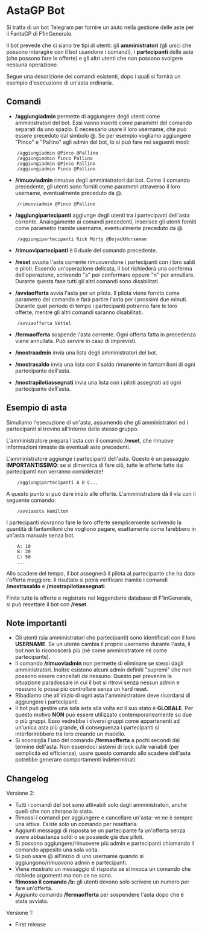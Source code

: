 # AstaGP Bot

Si tratta di un bot Telegram per fornire un aiuto nella gestione delle aste per il FantaGP di F1inGenerale.

Il bot prevede che ci siano tre tipi di utenti: gli **amministratori** (gli unici che possono interagire con il bot usandone i comandi), i **partecipanti** delle aste (che possono fare le offerte) e gli altri utenti che non possono svolgere nessuna operazione.

Segue una descrizione dei comandi esistenti, dopo i quali si fornirà un esempio d'esecuzione di un'asta ordinaria.

## Comandi

* **/aggiungiadmin** permette di aggiungere degli utenti come amministratori del bot. Essi vanno inseriti come parametri del comando separati da uno spazio. È necessario usare il loro username, che può essere preceduto dal simbolo @. Se per esempio vogliamo aggiungere "Pinco" e "Pallino" agli admin del bot, lo si può fare nei seguenti modi:
```
    /aggiungiadmin @Pinco @Pallino
    /aggiungiadmin Pinco Pallino
    /aggiungiadmin @Pinco Pallino
    /aggiungiadmin Pinco @Pallino
``` 

* **/rimuoviadmin** rimuove degli amministratori dal bot. Come il comando precedente, gli utenti sono forniti come parametri attraverso il loro username, eventualmente preceduto da @.
```
    /rimuoviadmin @Pinco @Pallino
```

* **/aggiungipartecipanti** aggiunge degli utenti tra i partecipanti dell'asta corrente. Analogamente ai comandi precedenti, inserisce gli utenti forniti come parametro tramite username, eventualmente preceduto da @.
```
    /aggiungipartecipanti Rick Morty @BojackHorseman
```
    
* **/rimuovipartecipanti** è il duale del comando precedente.

* **/reset** svuota l'asta corrente rimuovendone i partecipanti con i loro saldi e piloti. Essendo un'operazione delicata, il bot richiederà una conferma dell'operazione, scrivendo "s" per confermare oppure "n" per annullare. Durante questa fase tutti gli altri comandi sono disabilitati.

* **/avviaofferta** avvia l'asta per un pilota. Il pilota viene fornito come parametro del comando e farà partire l'asta per i prossimi due minuti. Durante quel periodo di tempo i partecipanti potranno fare le loro offerte, mentre gli altri comandi saranno disabilitati.
```
    /avviaofferta Vettel
```

* **/fermaofferta** sospende l'asta corrente. Ogni offerta fatta in precedenza viene annullata. Può servire in caso di imprevisti.

* **/mostraadmin** invia una lista degli amministratori del bot.

* **/mostrasaldo** invia una lista con il saldo rimanente in fantamilioni di ogni partecipante dell'asta.

* **/mostrapilotiassegnati** invia una lista con i piloti assegnati ad ogni partecipante dell'asta.

## Esempio di asta

Simuliamo l'esecuzione di un'asta, assumendo che gli amministratori ed i partecipanti si trovino all'interno dello stesso gruppo.

L'amministratore prepara l'asta con il comando **/reset**, che rimuove informazioni rimaste da eventuali aste precedenti.

L'amministratore aggiunge i partecipanti dell'asta. Questo è un passaggio **IMPORTANTISSIMO**: se si dimentica di fare ciò, tutte le offerte fatte dai partecipanti non verranno considerate!
```
    /aggiungipartecipanti A B C...
```
    
A questo punto si può dare inizio alle offerte. L'amministratore dà il via con il seguente comando:
```
    /avviaasta Hamilton
```
    
I partecipanti dovranno fare le loro offerte semplicemente scrivendo la quantità di fantamilioni che vogliono pagare, esattamente come farebbero in un'asta manuale senza bot.
```
    A: 10
    B: 20
    C: 50
    ...
```
    
Allo scadere del tempo, il bot assegnerà il pilota al partecipante che ha dato l'offerta maggiore. Il risultato si potrà verificare tramite i comandi **/mostrasaldo** e **/mostrapilotiassegnati**.

Finite tutte le offerte e registrate nel leggendario database di F1inGenerale, si può resettare il bot con **/reset**.

## Note importanti

* Gli utenti (sia amministratori che partecipanti) sono identificati con il loro **USERNAME**. Se un utente cambia il proprio username durante l'asta, il bot non lo riconoscerà più (né come amministratore né come partecipante).
* Il comando **/rimuoviadmin** non permette di eliminare se stessi dagli amministratori. Inoltre esistono alcuni admin definiti "supremi" che non possono essere cancellati da nessuno. Questo per prevenire la situazione paradossale in cui il bot si ritrovi senza nessun admin e nessuno lo possa più controllare senza un hard reset.
* Ribadiamo che all'inizio di ogni asta l'amministratore deve ricordarsi di aggiungere i partecipanti.
* Il bot può gestire una sola asta alla volta ed il suo stato è **GLOBALE**. Per questo motivo **NON** può essere utilizzato contemporaneamente su due o più gruppi. Esso vedrebbe i diversi gruppi come appartenenti ad un'unica asta più grande, di conseguenza i partecipanti si interferirebbero tra loro creando un macello.
* Si sconsiglia l'uso del comando **/fermaofferta** a pochi secondi dal termine dell'asta. Non essendoci sistemi di lock sulle variabili (per semplicità ed efficienza), usare questo comando allo scadere dell'asta potrebbe generare comportamenti indeterminati.

## Changelog

Versione 2:
* Tutti i comandi del bot sono attivabili solo dagli amministratori, anche quelli che non alterano lo stato.
* Rimossi i comandi per aggiungere e cancellare un'asta: ve ne è sempre una attiva. Esiste solo un comando per resettarla.
* Aggiunti messaggi di risposta se un partecipante fa un'offerta senza avere abbastanza soldi o se possiede già due piloti.
* Si possono aggiungere/rimuovere più admin e partecipanti chiamando il comando apposito una sola volta.
* Si può usare @ all'inizio di uno username quando si aggiungono/rimuovono admin e partecipanti.
* Viene mostrato un messaggio di risposta se si invoca un comando che richiede argomenti ma non ce ne sono.
* **Rimosso il comando /b:** gli utenti devono solo scrivere un numero per fare un'offerta.
* Aggiunto comando **/fermaofferta** per sospendere l'asta dopo che è stata avviata.

Versione 1:
* First release